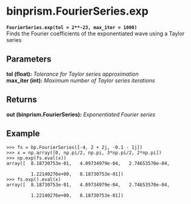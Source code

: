 # binprism.FourierSeries.exp
**`FourierSeries.exp(tol = 2**-23, max_iter = 1000)`** <br />
Finds the Fourier coefficients of the exponentiated wave using a Taylor series
## Parameters
**tol (float):** *Tolerance for Taylor series approximation* <br />
**max_iter (int):** *Maximum number of Taylor series iterations*
## Returns
**out (binprism.FourierSeries):** *Exponentiated Fourier series*
## Example
```
>>> fs = bp.FourierSeries([-4, 2 + 2j, -0.1 - 1j])
>>> x = np.array([0, np.pi/2, np.pi, 3*np.pi/2, 2*np.pi])
>>> np.exp(fs.eval(x))
array([  8.18730753e-01,   4.09734979e-04,   2.74653570e-04,

         1.22140276e+00,   8.18730753e-01])
>>> fs.exp().eval(x)
array([  8.18730753e-01,   4.09734979e-04,   2.74653570e-04,

         1.22140276e+00,   8.18730753e-01])
```